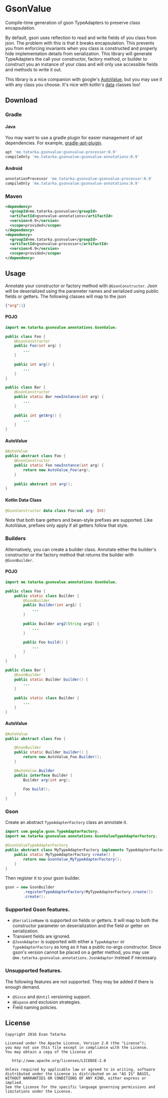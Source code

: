 # GsonValue

Compile-time generation of gson TypeAdapters to preserve class encapsulation. 

By default, gson uses reflection to read and write fields of you class from json. The problem with
this is that it breaks encapsulation. This prevents you from enforcing invariants when you class is
constructed and properly hide implementation details from serialization. This library will generate
TypeAdapters the call your constructor, factory method, or builder to construct you an instance of
your class and will only use accessible fields and methods to write it out.

This library is a nice companion with google's
[AutoValue](https://github.com/google/auto/tree/master/value), but you may use it with any class you
choose. It's nice with kotlin's [data](https://kotlinlang.org/docs/reference/data-classes.html) 
classes too!

## Download

### Gradle

#### Java
You may want to use a gradle plugin for easier management of apt dependencies. For example,
[gradle-apt-plugin](https://github.com/tbroyer/gradle-apt-plugin).

```groovy
apt 'me.tatarka.gsonvalue:gsonvalue-processor:0.9'
compileOnly 'me.tatarka.gsonvalue:gsonvalue-annotations:0.9'
```

#### Android
```groovy
annotationProcessor 'me.tatarka.gsonvalue:gsonvalue-processor:0.9'
compileOnly 'me.tatarka.gsonvalue:gsonvalue-annotations:0.9'
```

### Maven
```xml
<dependency>
  <groupId>me.tatarka.gsonvalue</groupId>
  <artifactId>gsonvalue-annotations</artifactId>
  <version>0.9</version>
  <scope>provided</scope>
</dependency>
<dependency>
  <groupId>me.tatarka.gsonvalue</groupId>
  <artifactId>gsonvalue-processor</artifactId>
  <version>0.9</version>
  <scope>provided</scope>
</dependency>
```


## Usage 

Annotate your constructor or factory method with `@GsonConstructor`. Json will be deserialized using
the parameter names and serialized using public fields or getters. The following classes will map to
the json
```json
{"arg":1}
```

#### POJO
```java
import me.tatarka.gsonvalue.annotations.GsonValue;

public class Foo {
    @GsonConstructor
    public Foo(int arg) {
        ...
    }
    
    public int arg() {
        ...
    }
}

public class Bar {
    @GsonConstructor
    public static Bar newInstance(int arg) {
        ...
    }
    
    public int getArg() {
        ...
    }
}
```

#### AutoValue
```java
@AutoValue
public abstract class Foo {
    @GsonConstructor
    public static Foo newInstance(int arg) {
        return new AutoValue_Foo(arg);
    }
    
    public abstract int arg();
}
```

#### Kotlin Data Class
```kotlin
@GsonConstructor data class Foo(val arg: Int)
```

Note that both bare getters and bean-style prefixes are supported. Like AutoValue, prefixes only
apply if all getters follow that style.

### Builders

Alternatively, you can create a builder class. Annotate either the builder's constructor or
 the factory method that returns the builder with `@GsonBuilder`.

#### POJO
```java
import me.tatarka.gsonvalue.annotations.GsonValue;

public class Foo {
    public static class Builder {
        @GsonBuilder
        public Builder(int arg1) {
            ...
        }
        
        public Builder arg2(String arg2) {
            ...
        }
        
        public Foo build() {
            ...
        }
    }
}

public class Bar {
    @GsonBuilder
    public static Builder builder() {
        ...
    }
    
    public static class Builder {
        ...
    }
}
```

#### AutoValue
```java
@AutoValue
public abstract class Foo {

    @GsonBuilder
    public static Builder builder() {
        return new AutoValue_Foo.Builder();
    }

    @AutoValue.Builder
    public interface Builder {        
        Builder arg(int arg);
        
        Foo build();
    }
}
```

### Gson

Create an abstract `TypeAdapterFactory` class an annotate it.
```java
import com.google.gson.TypeAdapterFactory;
import me.tatarka.gsonvalue.annotations.GsonValueTypeAdapterFactory;

@GsonValueTypeAdapterFactory
public abstract class MyTypeAdapterFactory implements TypeAdapterFactory {
    public static MyTypeAdapterFactory create() {
        return new GsonValue_MyTypeAdapterFactory();
    }
}
```

Then register it to your gson builder.
```java
gson = new GsonBuilder
        .registerTypeAdapterFactory(MyTypeAdapterFactory.create())
        .create();
```

### Supported Gson features.

* `@SerializeName` is supported on fields or getters. It will map to both the constructor
parameter on deserialization and the field or getter on serialization.
* Transient fields are ignored.
* `@JsonAdapter` is supported with either a `TypeAdapter` or `TypeAdapterFactory` as long as it
has a public no-args constructor. Since gson's version cannot be placed on a getter method, you may
use `@me.tatarka.gsonvalue.annotations.JsonAdapter` instead if necessary.

### Unsupported features.

The following features are not supported. They may be added if there is enough demand.

* `@Since` and `@Until` versioning support.
* `@Expose` and exclusion strategies.
* Field naming policies.

## License

    Copyright 2016 Evan Tatarka
    
    Licensed under the Apache License, Version 2.0 (the "License");
    you may not use this file except in compliance with the License.
    You may obtain a copy of the License at
    
       http://www.apache.org/licenses/LICENSE-2.0
    
    Unless required by applicable law or agreed to in writing, software
    distributed under the License is distributed on an "AS IS" BASIS,
    WITHOUT WARRANTIES OR CONDITIONS OF ANY KIND, either express or implied.
    See the License for the specific language governing permissions and
    limitations under the License.
